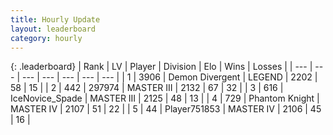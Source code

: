 ```yaml
---
title: Hourly Update
layout: leaderboard
category: hourly
---
```


{: .leaderboard}
| Rank | LV | Player | Division | Elo | Wins | Losses |
| --- | --- | --- | --- | --- | --- | --- |
| <span data-change="0">1</span> | 3906 | <span title="ID: 370081">Demon Divergent</span> | LEGEND | <span data-change="0">2202</span> | <span data-change="0">58</span> | <span data-change="0">15</span> |
| <span data-change="0">2</span> | 442 | <span title="ID: 544038">297974</span> | MASTER III | <span data-change="0">2132</span> | <span data-change="0">67</span> | <span data-change="0">32</span> |
| <span data-change="0">3</span> | 616 | <span title="ID: 597289">IceNovice_Spade</span> | MASTER III | <span data-change="0">2125</span> | <span data-change="0">48</span> | <span data-change="0">13</span> |
| <span data-change="0">4</span> | 729 | <span title="ID: 742939">Phantom Knight</span> | MASTER IV | <span data-change="0">2107</span> | <span data-change="0">51</span> | <span data-change="0">22</span> |
| <span data-change="0">5</span> | 44 | <span title="ID: 751853">Player751853</span> | MASTER IV | <span data-change="0">2106</span> | <span data-change="0">45</span> | <span data-change="0">16</span> |
